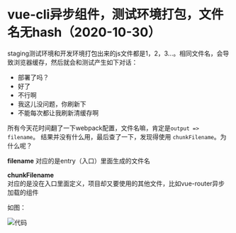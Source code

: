 
# vue-cli异步组件，测试环境打包，文件名无hash（2020-10-30）   

staging测试环境和开发环境打包出来的js文件都是1，2，3...。相同文件名，会导致浏览器缓存，然后就会和测试产生如下对话：  
* 部署了吗？  
* 好了
* 不行啊  
* 我这儿没问题，你刷新下  
* 不能每次都让我刷新清缓存啊  

所有今天花时间翻了一下webpack配置，文件名嘛，肯定是`output => filename`。 结果并没有什么用，最后查了一下，发现得使用 `chunkFilename`。为什么呢？

**filename**
对应的是entry（入口）里面生成的文件名  

**chunkFilename**   
对应的是没在入口里面定义，项目却又要使用的其他文件，比如vue-router异步加载的组件

如图：    

![代码](/files/img/微信图片_20201030154308.jpg)